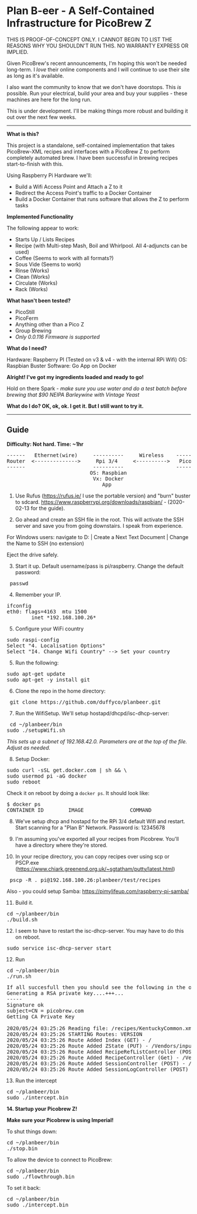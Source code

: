 # Plan B-eer - A Self-Contained Infrastructure for PicoBrew Z

THIS IS PROOF-OF-CONCEPT ONLY.  I CANNOT BEGIN TO LIST THE REASONS WHY YOU SHOULDN'T RUN THIS.  NO WARRANTY EXPRESS OR IMPLIED.

Given PicoBrew's recent announcements, I'm hoping this won't be needed long-term.   I *love* their online components and I will continue to use their site as long as it's available.  

I also want the community to know that we don't have doorstops.  This *is* possible.  Run your electrical, build your area and buy your supplies - these machines are here for the long run.

This is under development.  I'll be making things more robust and building it out over the next few weeks.

----------------------------------------------------------------------------------------------------------------------------------------
<b> What is this? </b>

This project is a standalone, self-contained implementation that takes PicoBrew-XML recipes and interfaces with a PicoBrew Z to perform completely automated brew.   I have been successful in brewing recipes start-to-finish with this.

Using Raspberry Pi Hardware we'll:
- Build a Wifi Access Point and Attach a Z to it
- Redirect the Access Point's traffic to a Docker Container
- Build a Docker Container that runs software that allows the Z to perform tasks

<b> Implemented Functionality </b>

The following appear to work:
- Starts Up / Lists Recipes
- Recipe (with Multi-step Mash, Boil and Whirlpool.  All 4-adjuncts can be used)
- Coffee (Seems to work with all formats?)
- Sous Vide (Seems to work)
- Rinse (Works)
- Clean (Works)
- Circulate (Works)
- Rack (Works)

<b> What hasn't been tested?  </b>
- PicoStill
- PicoFerm
- Anything other than a Pico Z
- Group Brewing
- *Only 0.0.116 Firmware is supported*

<b> What do I need? </b>

Hardware: Raspberry PI (Tested on v3 & v4 - with the internal RPi Wifi)
OS: Raspbian Buster
Software: Go App on Docker 

<b> Alright!  I've got my ingredients loaded and ready to go! </b>

Hold on there Spark - *make sure you use water and do a test batch before brewing that $90 NEIPA Barleywine with Vintage Yeast*

<b> What do I do?  OK, ok, ok.  I get it.  But I still want to try it.  </b>

----------------------------------------------------------------------------------------------------------------------------------------

<h2>Guide</h2>
<b> Difficulty: Not hard.  Time: ~1hr</b>

<pre>
------   Ethernet(wire)     ----------     Wireless    -------------
Router  <-------------->     Rpi 3/4     <---------->   PicoBrew Z
------                      ----------                 -------------
                           OS: Raspbian
                            Vx: Docker
                               App
</pre>

1. Use Rufus (https://rufus.ie/ I use the portable version) and "burn" buster to sdcard. 
https://www.raspberrypi.org/downloads/raspbian/ - (2020-02-13 for the guide).

2. Go ahead and create an SSH file in the root.  This will activate the SSH server and save you from going downstairs.  I speak from experience.

For Windows users: navigate to D: | Create a Next Text Document | Change the Name to SSH  (no extension)

Eject the drive safely.

3. Start it up. Default username/pass is pi/raspberry.  Change the default password:
<pre> passwd </pre>

4. Remember your IP.
<pre>ifconfig 
eth0: flags=4163<UP,BROADCAST,RUNNING,MULTICAST>  mtu 1500
        inet *192.168.100.26* 
</pre>

5. Configure your WiFi country
<pre>sudo raspi-config
Select "4. Localisation Options"
Select "I4. Change Wifi Country" --> Set your country</pre>

5. Run the following:
<pre>sudo apt-get update
sudo apt-get -y install git </pre>

6. Clone the repo in the home directory:
<pre> git clone https://github.com/duffyco/planbeer.git </pre>

7. Run the WifiSetup.  We'll setup hostapd/dhcpd/isc-dhcp-server:
<pre> cd ~/planbeer/bin
sudo ./setupWifi.sh </pre>

<i> This sets up a subnet of 192.168.42.0.  Parameters are at the top of the file.  Adjust as needed.</i>

8. Setup Docker:
<pre>sudo curl -sSL get.docker.com | sh && \
sudo usermod pi -aG docker
sudo reboot</pre>

Check it on reboot by doing a `docker ps`.  It should look like:
<pre>$ docker ps
CONTAINER ID        IMAGE               COMMAND             CREATED             STATUS              PORTS               NAMES
</pre>

8. We've setup dhcp and hostapd for the RPi 3/4 default Wifi and restart. Start scanning for a "Plan B" Network.  Password is: 12345678

9.  I'm assuming you've exported all your recipes from Picobrew.  You'll have a directory where they're stored. 

10. In your recipe directory, you can copy recipes over using scp or PSCP.exe (https://www.chiark.greenend.org.uk/~sgtatham/putty/latest.html)
<pre> pscp -R . pi@192.168.100.26:planbeer/test/recipes </pre>

Also - you could setup Samba: https://pimylifeup.com/raspberry-pi-samba/

11. Build it.
<pre>cd ~/planbeer/bin
./build.sh </pre>

12.  I seem to have to restart the isc-dhcp-server.  You may have to do this on reboot.
<pre>sudo service isc-dhcp-server start</pre>

12. Run
<pre>cd ~/planbeer/bin
./run.sh </pre>

<pre>
If all succesfull then you should see the following in the output:
Generating a RSA private key....+++...
-----
Signature ok
subject=CN = picobrew.com
Getting CA Private Key

2020/05/24 03:25:26 Reading file: /recipes/KentuckyCommon.xml
2020/05/24 03:25:26 STARTING Routes: VERSION
2020/05/24 03:25:26 Route Added Index (GET) - /
2020/05/24 03:25:26 Route Added ZState (PUT) - /Vendors/input.cshtml
2020/05/24 03:25:26 Route Added RecipeRefListController (POST) - /Vendors/input.cshtml
2020/05/24 03:25:26 Route Added RecipeController (Get) - /Vendors/input.cshtml
2020/05/24 03:25:26 Route Added SessionController (POST) - /Vendors/input.cshtml
2020/05/24 03:25:26 Route Added SessionLogController (POST) - /Vendors/input.cshtml
</pre>

13.  Run the intercept
<pre>cd ~/planbeer/bin
sudo ./intercept.bin</pre>

<b>14.  Startup your Picobrew Z!</b>

<b>Make sure your Picobrew is using Imperial!</b>

To shut things down:
<pre>cd ~/planbeer/bin
./stop.bin </pre> 

To allow the device to connect to PicoBrew:
<pre>cd ~/planbeer/bin
sudo ./flowthrough.bin</pre>

To set it back:
<pre>cd ~/planbeer/bin
sudo ./intercept.bin</pre>

